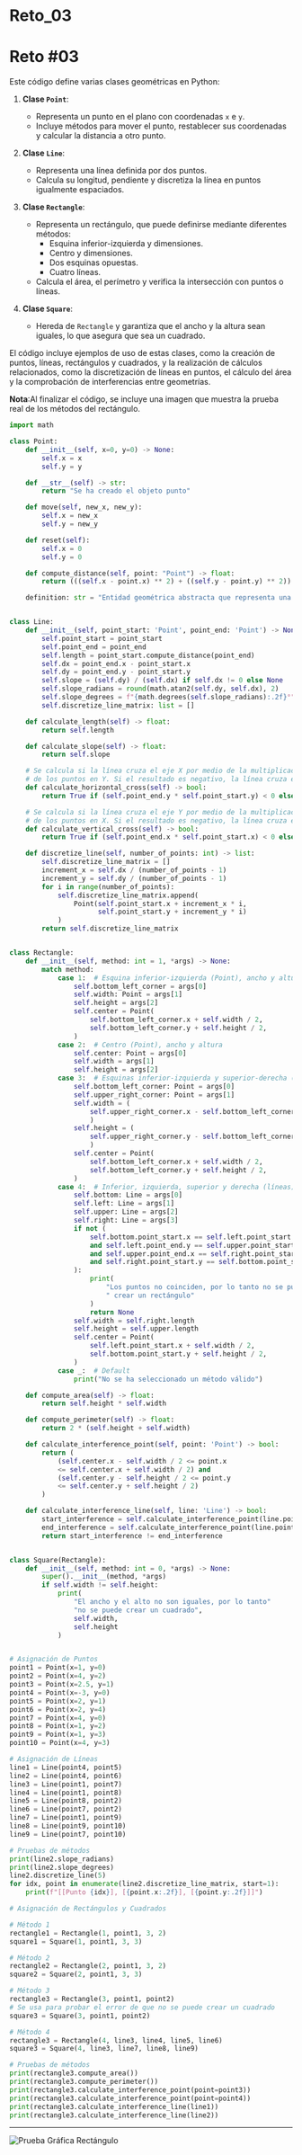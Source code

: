 # Reto_03
# Reto #03

Este código define varias clases geométricas en Python:

1. **Clase `Point`**: 
   - Representa un punto en el plano con coordenadas `x` e `y`.
   - Incluye métodos para mover el punto, restablecer sus coordenadas y calcular la distancia a otro punto.

2. **Clase `Line`**: 
   - Representa una línea definida por dos puntos.
   - Calcula su longitud, pendiente y discretiza la línea en puntos igualmente espaciados.

3. **Clase `Rectangle`**: 
   - Representa un rectángulo, que puede definirse mediante diferentes métodos: 
     - Esquina inferior-izquierda y dimensiones.
     - Centro y dimensiones.
     - Dos esquinas opuestas.
     - Cuatro líneas.
   - Calcula el área, el perímetro y verifica la intersección con puntos o líneas.

4. **Clase `Square`**: 
   - Hereda de `Rectangle` y garantiza que el ancho y la altura sean iguales, lo que asegura que sea un cuadrado.

El código incluye ejemplos de uso de estas clases, como la creación de puntos, líneas, rectángulos y cuadrados, y la realización de cálculos relacionados, como la discretización de líneas en puntos, el cálculo del área y la comprobación de interferencias entre geometrías.

**Nota**:Al finalizar el código, se incluye una imagen que muestra la prueba real de los métodos del rectángulo.

```python
import math

class Point:
    def __init__(self, x=0, y=0) -> None:
        self.x = x
        self.y = y

    def __str__(self) -> str:
        return "Se ha creado el objeto punto"

    def move(self, new_x, new_y):
        self.x = new_x
        self.y = new_y

    def reset(self):
        self.x = 0
        self.y = 0

    def compute_distance(self, point: "Point") -> float:
        return (((self.x - point.x) ** 2) + ((self.y - point.y) ** 2)) ** 0.5

    definition: str = "Entidad geométrica abstracta que representa una ubicación en un espacio."


class Line:
    def __init__(self, point_start: 'Point', point_end: 'Point') -> None:
        self.point_start = point_start
        self.point_end = point_end
        self.length = point_start.compute_distance(point_end)
        self.dx = point_end.x - point_start.x
        self.dy = point_end.y - point_start.y
        self.slope = (self.dy) / (self.dx) if self.dx != 0 else None
        self.slope_radians = round(math.atan2(self.dy, self.dx), 2)
        self.slope_degrees = f"{math.degrees(self.slope_radians):.2f}°"
        self.discretize_line_matrix: list = []

    def calculate_length(self) -> float:
        return self.length

    def calculate_slope(self) -> float:
        return self.slope

    # Se calcula si la línea cruza el eje X por medio de la multiplicación
    # de los puntos en Y. Si el resultado es negativo, la línea cruza el eje X.
    def calculate_horizontal_cross(self) -> bool:
        return True if (self.point_end.y * self.point_start.y) < 0 else False

    # Se calcula si la línea cruza el eje Y por medio de la multiplicación
    # de los puntos en X. Si el resultado es negativo, la línea cruza el eje Y.
    def calculate_vertical_cross(self) -> bool:
        return True if (self.point_end.x * self.point_start.x) < 0 else False

    def discretize_line(self, number_of_points: int) -> list:
        self.discretize_line_matrix = []
        increment_x = self.dx / (number_of_points - 1)
        increment_y = self.dy / (number_of_points - 1)
        for i in range(number_of_points):
            self.discretize_line_matrix.append(
                Point(self.point_start.x + increment_x * i,
                      self.point_start.y + increment_y * i)
            )
        return self.discretize_line_matrix


class Rectangle:
    def __init__(self, method: int = 1, *args) -> None:
        match method:
            case 1:  # Esquina inferior-izquierda (Point), ancho y altura
                self.bottom_left_corner = args[0]
                self.width: Point = args[1]
                self.height = args[2]
                self.center = Point(
                    self.bottom_left_corner.x + self.width / 2,
                    self.bottom_left_corner.y + self.height / 2,
                )
            case 2:  # Centro (Point), ancho y altura
                self.center: Point = args[0]
                self.width = args[1]
                self.height = args[2]
            case 3:  # Esquinas inferior-izquierda y superior-derecha (Puntos)
                self.bottom_left_corner: Point = args[0]
                self.upper_right_corner: Point = args[1]
                self.width = (
                    self.upper_right_corner.x - self.bottom_left_corner.x
                    )
                self.height = (
                    self.upper_right_corner.y - self.bottom_left_corner.y
                    )
                self.center = Point(
                    self.bottom_left_corner.x + self.width / 2,
                    self.bottom_left_corner.y + self.height / 2,
                )
            case 4:  # Inferior, izquierda, superior y derecha (líneas)
                self.bottom: Line = args[0]
                self.left: Line = args[1]
                self.upper: Line = args[2]
                self.right: Line = args[3]
                if not (
                    self.bottom.point_start.x == self.left.point_start.x
                    and self.left.point_end.y == self.upper.point_start.y
                    and self.upper.point_end.x == self.right.point_start.x
                    and self.right.point_start.y == self.bottom.point_start.y
                ):
                    print(
                        "Los puntos no coinciden, por lo tanto no se puede"
                        " crear un rectángulo"
                    )
                    return None
                self.width = self.right.length
                self.height = self.upper.length
                self.center = Point(
                    self.left.point_start.x + self.width / 2,
                    self.bottom.point_start.y + self.height / 2,
                )
            case _:  # Default
                print("No se ha seleccionado un método válido")

    def compute_area(self) -> float:
        return self.height * self.width

    def compute_perimeter(self) -> float:
        return 2 * (self.height + self.width)

    def calculate_interference_point(self, point: 'Point') -> bool:
        return (
            (self.center.x - self.width / 2 <= point.x
            <= self.center.x + self.width / 2) and
            (self.center.y - self.height / 2 <= point.y
            <= self.center.y + self.height / 2)
        )

    def calculate_interference_line(self, line: 'Line') -> bool:
        start_interference = self.calculate_interference_point(line.point_start)
        end_interference = self.calculate_interference_point(line.point_end)
        return start_interference != end_interference


class Square(Rectangle):
    def __init__(self, method: int = 0, *args) -> None:
        super().__init__(method, *args)
        if self.width != self.height:
            print(
                "El ancho y el alto no son iguales, por lo tanto"
                "no se puede crear un cuadrado",
                self.width,
                self.height
            )


# Asignación de Puntos
point1 = Point(x=1, y=0)
point2 = Point(x=4, y=2)
point3 = Point(x=2.5, y=1)
point4 = Point(x=-3, y=0)
point5 = Point(x=2, y=1)
point6 = Point(x=2, y=4)
point7 = Point(x=4, y=0)
point8 = Point(x=1, y=2)
point9 = Point(x=1, y=3)
point10 = Point(x=4, y=3)

# Asignación de Líneas
line1 = Line(point4, point5)
line2 = Line(point4, point6)
line3 = Line(point1, point7)
line4 = Line(point1, point8)
line5 = Line(point8, point2)
line6 = Line(point7, point2)
line7 = Line(point1, point9)
line8 = Line(point9, point10)
line9 = Line(point7, point10)

# Pruebas de métodos
print(line2.slope_radians)
print(line2.slope_degrees)
line2.discretize_line(5)
for idx, point in enumerate(line2.discretize_line_matrix, start=1):
    print(f"[[Punto {idx}], [{point.x:.2f}], [{point.y:.2f}]]")

# Asignación de Rectángulos y Cuadrados

# Método 1
rectangle1 = Rectangle(1, point1, 3, 2)
square1 = Square(1, point1, 3, 3)

# Método 2
rectangle2 = Rectangle(2, point1, 3, 2)
square2 = Square(2, point1, 3, 3)

# Método 3
rectangle3 = Rectangle(3, point1, point2)
# Se usa para probar el error de que no se puede crear un cuadrado
square3 = Square(3, point1, point2)

# Método 4
rectangle3 = Rectangle(4, line3, line4, line5, line6)
square3 = Square(4, line3, line7, line8, line9)

# Pruebas de métodos
print(rectangle3.compute_area())
print(rectangle3.compute_perimeter())
print(rectangle3.calculate_interference_point(point=point3))
print(rectangle3.calculate_interference_point(point=point4))
print(rectangle3.calculate_interference_line(line1))
print(rectangle3.calculate_interference_line(line2))
```


---



![Prueba Gráfica Rectángulo](images/Rectangle.png)
